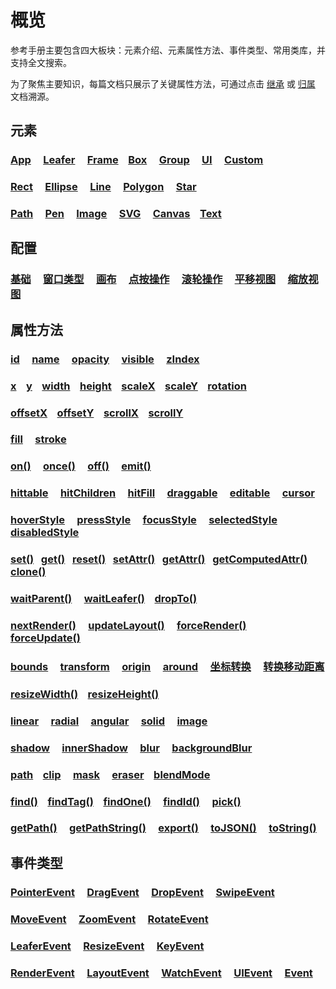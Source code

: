 # 概览

参考手册主要包含四大板块：元素介绍、元素属性方法、事件类型、常用类库，并支持全文搜索。

为了聚焦主要知识，每篇文档只展示了关键属性方法，可通过点击 [继承](/reference/display/Rect.md#继承) 或 [归属](/reference/property/fill.md#归属) 文档溯源。

## 元素

### [App](/reference/display/App) &nbsp; &nbsp; [Leafer](/reference/display/Leafer) &nbsp; &nbsp; [Frame](/reference/display/Frame) &nbsp; &nbsp;[Box](/reference/display/Box) &nbsp; &nbsp; [Group](/reference/display/Group) &nbsp; &nbsp; [UI](/reference/display/UI) &nbsp; &nbsp; [Custom](/reference/display/custom/base/register.md)

### [Rect](/reference/display/Rect) &nbsp; &nbsp; [Ellipse](/reference/display/Ellipse) &nbsp; &nbsp; [Line](/reference/display/Line) &nbsp; &nbsp; [Polygon](/reference/display/Polygon) &nbsp; &nbsp; [Star](/reference/display/Star)

### [Path](/reference/display/Path) &nbsp; &nbsp; [Pen](/reference/display/Pen) &nbsp; &nbsp; [Image](/reference/display/Image) &nbsp; &nbsp; [SVG](/reference/display/SVG) &nbsp; &nbsp; [Canvas](/reference/display/Canvas) &nbsp; &nbsp;[Text](/reference/display/Text)

## 配置

### [基础](/reference/config/app/base.md) &nbsp; &nbsp; [窗口类型](/reference/config/app/type.md) &nbsp; &nbsp; [画布](/reference/config/app/canvas.md) &nbsp; &nbsp; [点按操作](/reference/config/app/pointer.md) &nbsp; &nbsp; [滚轮操作](/reference/config/app/wheel.md) &nbsp; &nbsp; [平移视图](/reference/config/app/move.md) &nbsp; &nbsp; [缩放视图](/reference/config/app/zoom.md) &nbsp; &nbsp;

## 属性方法

### [id](/reference/property/id) &nbsp; &nbsp; [name](/reference/property/name) &nbsp; &nbsp; [opacity](/reference/property/opacity) &nbsp; &nbsp; [visible](/reference/property/visible) &nbsp; &nbsp; [zIndex](/reference/property/zIndex) &nbsp; &nbsp;

### [x](/reference/property/layout) &nbsp; &nbsp;[y](/reference/property/layout) &nbsp; &nbsp;[width](/reference/property/layout#width-number) &nbsp; &nbsp;[height](/reference/property/layout#height-number) &nbsp; &nbsp;[scaleX](/reference/property/layout#scalex-number) &nbsp; &nbsp;[scaleY](/reference/property/layout#scaley-number) &nbsp; &nbsp;[rotation](/reference/property/layout#rotation-number)

### [offsetX](/reference/property/offset) &nbsp; &nbsp;[offsetY](/reference/property/offset) &nbsp; &nbsp;[scrollX](/reference/display/Box.md#滚动属性) &nbsp; &nbsp;[scrollY](/reference/display/Box.md#滚动属性)

### [fill](/reference/property/fill) &nbsp; &nbsp; [stroke](/reference/property/stroke)

### [on()](/reference/property/on) &nbsp; &nbsp; [once()](/reference/property/on) &nbsp; &nbsp; [off()](/reference/property/off) &nbsp; &nbsp; [emit()](/reference/property/emit)

### [hittable](/reference/property/hit) &nbsp; &nbsp; [hitChildren](/reference/property/hit) &nbsp; &nbsp; [hitFill](/reference/property/hit#hitfill-ihittype) &nbsp; &nbsp; [draggable](/reference/property/draggable) &nbsp; &nbsp; [editable](/reference/property/editable) &nbsp; &nbsp; [cursor](/reference/property/cursor)

### [hoverStyle](/reference/property/state/hover) &nbsp; &nbsp; [pressStyle](/reference/property/state/press) &nbsp; &nbsp; [focusStyle](/reference/property/state/focus) &nbsp; &nbsp; [selectedStyle](/reference/property/state/selected) &nbsp; &nbsp; [disabledStyle](/reference/property/state/disabled)

### [set()](/reference/property/data)&nbsp; &nbsp;[get()](/reference/property/data)&nbsp; &nbsp;[reset()](/reference/property/data)&nbsp; &nbsp;[setAttr()](/reference/property/data)&nbsp; &nbsp;[getAttr()](/reference/property/data)&nbsp; &nbsp;[getComputedAttr()](/reference/property/data) &nbsp; &nbsp; [clone()](/reference/property/clone)

### [waitParent()](/reference/property/parent#waitparent-item-function-bind-object) &nbsp; &nbsp; [waitLeafer()](/reference/property/leafer#waitleafer-item-function-bind-object) &nbsp; &nbsp;[dropTo()](/reference/property/dropTo.md)

### [nextRender()](/reference/property/nextRender) &nbsp; &nbsp; [updateLayout()](/reference/property/layout#updatelayout) &nbsp; &nbsp; [forceRender()](/reference/property/forceRender) &nbsp; &nbsp; [forceUpdate()](/reference/property/forceUpdate)

### [bounds](/reference/property/bounds) &nbsp; &nbsp; [transform](/reference/property/transform) &nbsp; &nbsp; [origin](/reference/property/origin) &nbsp; &nbsp; [around](/reference/property/around) &nbsp; &nbsp; [坐标转换](/reference/property/point/) &nbsp; &nbsp; [转换移动距离](/reference/property/point/index.md#转换移动距离)

### [resizeWidth()](/reference/property/resize) &nbsp; &nbsp;[resizeHeight()](/reference/property/resize)

### [linear](/reference/property/paint/linear) &nbsp; &nbsp; [radial](/reference/property/paint/radial) &nbsp; &nbsp; [angular](/reference/property/paint/angular) &nbsp; &nbsp; [solid](/reference/property/paint/solid) &nbsp; &nbsp; [image](/reference/property/paint/image)

### [shadow](/reference/property/shadow) &nbsp; &nbsp; [innerShadow](/reference/property/innerShadow) &nbsp; &nbsp; [blur](/reference/property/blur) &nbsp; &nbsp; [backgroundBlur](/reference/property/backgroundBlur)

### [path](/reference/property/path.md) &nbsp; &nbsp;[clip](/reference/property/clip) &nbsp; &nbsp; [mask](/reference/property/mask) &nbsp; &nbsp; [eraser](/reference/property/eraser) &nbsp; &nbsp;[blendMode](/reference/property/blendMode)

### [find()](/reference/property/find.md) &nbsp; &nbsp;[findTag()](/reference/property/find.md) &nbsp; &nbsp;[findOne()](/reference/property/findOne.md) &nbsp; &nbsp; [findId()](/reference/property/findOne.md) &nbsp; &nbsp; [pick()](/reference/property/pick.md)

### [getPath()](/reference/property/getPath.md) &nbsp; &nbsp; [getPathString()](/reference/property/getPathString.md) &nbsp; &nbsp; [export()](/reference/property/export.md) &nbsp; &nbsp; [toJSON()](/reference/property/json.md) &nbsp; &nbsp; [toString()](/reference/property/json.md#tostring-string)

## 事件类型

### [PointerEvent](/reference/event/ui/Pointer) &nbsp; &nbsp; [DragEvent](/reference/event/ui/Drag) &nbsp; &nbsp; [DropEvent](/reference/event/ui/Drop) &nbsp; &nbsp; [SwipeEvent](/reference/event/ui/Swipe)

### [MoveEvent](/reference/event/ui/Move) &nbsp; &nbsp; [ZoomEvent](/reference/event/ui/Zoom) &nbsp; &nbsp; [RotateEvent](/reference/event/ui/Rotate)

### [LeaferEvent](/reference/event/basic/Leafer) &nbsp; &nbsp; [ResizeEvent](/reference/event/basic/Resize) &nbsp; &nbsp; [KeyEvent](/reference/event/ui/Key)

### [RenderEvent](/reference/event/basic/Render) &nbsp; &nbsp; [LayoutEvent](/reference/event/basic/Layout) &nbsp; &nbsp; [WatchEvent](/reference/event/basic/Watch) &nbsp; &nbsp; [UIEvent](/reference/event/ui/UIEvent) &nbsp; &nbsp; [Event](/reference/event/basic/Event)

